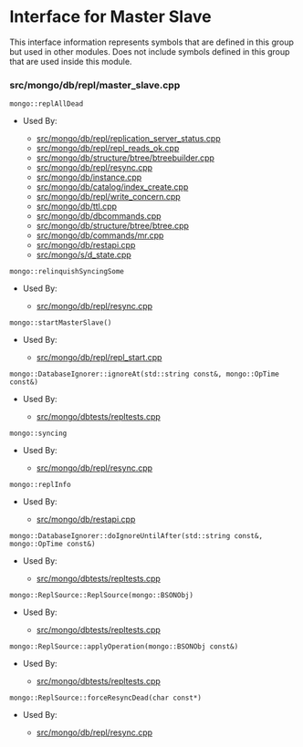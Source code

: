 
# Interface for Master Slave
This interface information represents symbols that are defined in this group but used in other modules.  Does not include symbols defined in this group that are used inside this module.

### src/mongo/db/repl/master\_slave.cpp

<div></div>

    mongo::replAllDead

- Used By:

    - [src/mongo/db/repl/replication\_server\_status.cpp](../../../../replication/replica\_set\_state)
    - [src/mongo/db/repl/repl\_reads\_ok.cpp](../../../../replication/replica\_set\_state)
    - [src/mongo/db/structure/btree/btreebuilder.cpp](../../../../storage/storage\_layer\_structure)
    - [src/mongo/db/repl/resync.cpp](../../../../replication/data\_sync)
    - [src/mongo/db/instance.cpp](../../../../storage/storage\_layer\_structure)
    - [src/mongo/db/catalog/index\_create.cpp](../../../../storage/storage\_layer\_structure)
    - [src/mongo/db/repl/write\_concern.cpp](../../../../replication/write\_concern)
    - [src/mongo/db/ttl.cpp](../../../../queries/indexing)
    - [src/mongo/db/dbcommands.cpp](../../../../queries/database\_commands)
    - [src/mongo/db/structure/btree/btree.cpp](../../../../storage/storage\_layer\_structure)
    - [src/mongo/db/commands/mr.cpp](../../../../queries/database\_commands)
    - [src/mongo/db/restapi.cpp](../../../../network/web\_server)
    - [src/mongo/s/d\_state.cpp](../../../../sharding/mongod\_sharding\_metadata)

<div></div>

    mongo::relinquishSyncingSome

- Used By:

    - [src/mongo/db/repl/resync.cpp](../../../../replication/data\_sync)

<div></div>

    mongo::startMasterSlave()

- Used By:

    - [src/mongo/db/repl/repl\_start.cpp](../../../../replication/replication\_initialization)

<div></div>

    mongo::DatabaseIgnorer::ignoreAt(std::string const&, mongo::OpTime const&)

- Used By:

    - [src/mongo/dbtests/repltests.cpp](../../../../tests/unit\_tests)

<div></div>

    mongo::syncing

- Used By:

    - [src/mongo/db/repl/resync.cpp](../../../../replication/data\_sync)

<div></div>

    mongo::replInfo

- Used By:

    - [src/mongo/db/restapi.cpp](../../../../network/web\_server)

<div></div>

    mongo::DatabaseIgnorer::doIgnoreUntilAfter(std::string const&, mongo::OpTime const&)

- Used By:

    - [src/mongo/dbtests/repltests.cpp](../../../../tests/unit\_tests)

<div></div>

    mongo::ReplSource::ReplSource(mongo::BSONObj)

- Used By:

    - [src/mongo/dbtests/repltests.cpp](../../../../tests/unit\_tests)

<div></div>

    mongo::ReplSource::applyOperation(mongo::BSONObj const&)

- Used By:

    - [src/mongo/dbtests/repltests.cpp](../../../../tests/unit\_tests)

<div></div>

    mongo::ReplSource::forceResyncDead(char const*)

- Used By:

    - [src/mongo/db/repl/resync.cpp](../../../../replication/data\_sync)
